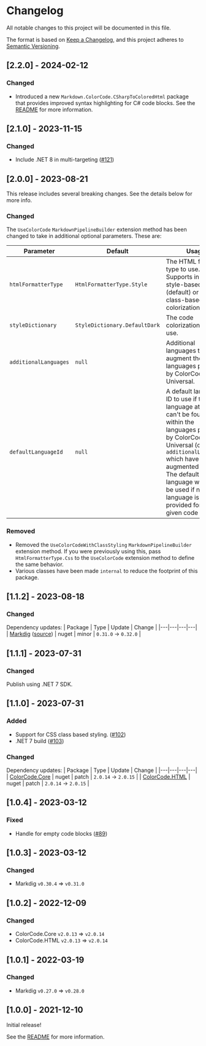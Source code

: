 # Changelog

All notable changes to this project will be documented in this file.

The format is based on [Keep a Changelog](https://keepachangelog.com/en/1.0.0/),
and this project adheres to [Semantic Versioning](https://semver.org/spec/v2.0.0.html).

## [2.2.0] - 2024-02-12

### Changed

- Introduced a new `Markdown.ColorCode.CSharpToColoredHtml` package that provides improved syntax highlighting for C# code blocks. See the [README](README.md) for more information.

## [2.1.0] - 2023-11-15

### Changed

- Include .NET 8 in multi-targeting ([#121](https://github.com/wbaldoumas/markdown-colorcode/pull/121))

## [2.0.0] - 2023-08-21

This release includes several breaking changes. See the details below for more info.

### Changed

The `UseColorCode` `MarkdownPipelineBuilder` extension method has been changed to take in additional optional parameters. These are:

| Parameter | Default | Usage |
|---|---|---|
| `htmlFormatterType` | `HtmlFormatterType.Style` | The HTML formatter type to use. Supports inline style-based (default) or CSS class-based code colorization. |
| `styleDictionary` | `StyleDictionary.DefaultDark` | The code colorization style to use. |
| `additionalLanguages` | `null` | Additional languages to augment the built-in languages provided by ColorCode-Universal. |
| `defaultLanguageId` | `null` | A default language ID to use if the language at hand can't be found within the languages provided by ColorCode-Universal (or the `additionalLanguages` which have augmented them). The default language will also be used if no language is provided for the given code block.

### Removed

- Removed the `UseColorCodeWithClassStyling` `MarkdownPipelineBuilder` extension method. If you were previously using this, pass `HtmlFormatterType.Css` to the `UseColorCode` extension method to define the same behavior.
- Various classes have been made `internal` to reduce the footprint of this package.

## [1.1.2] - 2023-08-18

### Changed

Dependency updates:
| Package | Type | Update | Change |
|---|---|---|---|
| [Markdig](https://togithub.com/lunet-io/markdig) ([source](https://togithub.com/xoofx/markdig)) | nuget | minor | `0.31.0` -> `0.32.0` |

## [1.1.1] - 2023-07-31

### Changed

Publish using .NET 7 SDK.

## [1.1.0] - 2023-07-31

### Added

- Support for CSS class based styling. ([#102](https://github.com/wbaldoumas/markdown-colorcode/pull/102))
- .NET 7 build ([#103](https://github.com/wbaldoumas/markdown-colorcode/pull/103))

### Changed

Dependency updates:
| Package | Type | Update | Change |
|---|---|---|---|
| [ColorCode.Core](https://togithub.com/CommunityToolkit/ColorCode-Universal) | nuget | patch | `2.0.14` -> `2.0.15` |
| [ColorCode.HTML](https://togithub.com/CommunityToolkit/ColorCode-Universal) | nuget | patch | `2.0.14` -> `2.0.15` |

## [1.0.4] - 2023-03-12

### Fixed

- Handle for empty code blocks ([#89](https://github.com/wbaldoumas/markdown-colorcode/pull/89))

## [1.0.3] - 2023-03-12

### Changed

- Markdig `v0.30.4` => `v0.31.0`

## [1.0.2] - 2022-12-09

### Changed

- ColorCode.Core `v2.0.13` => `v2.0.14`
- ColorCode.HTML `v2.0.13` => `v2.0.14`

## [1.0.1] - 2022-03-19

### Changed

- Markdig `v0.27.0` => `v0.28.0`

## [1.0.0] - 2021-12-10

Initial release!

See the [README](https://github.com/wbaldoumas/markdown-colorcode/tree/initial_release#readme) for more information.
